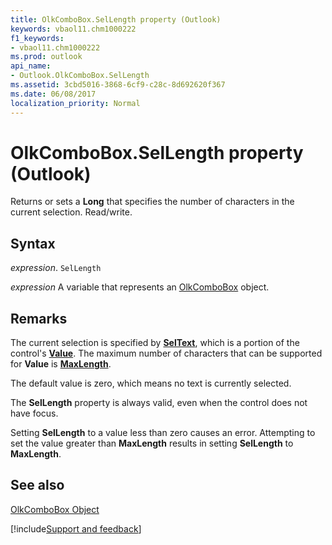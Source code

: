 ```yaml
---
title: OlkComboBox.SelLength property (Outlook)
keywords: vbaol11.chm1000222
f1_keywords:
- vbaol11.chm1000222
ms.prod: outlook
api_name:
- Outlook.OlkComboBox.SelLength
ms.assetid: 3cbd5016-3868-6cf9-c28c-8d692620f367
ms.date: 06/08/2017
localization_priority: Normal
---
```



# OlkComboBox.SelLength property (Outlook)

Returns or sets a  **Long** that specifies the number of characters in the current selection. Read/write.


## Syntax

_expression_. `SelLength`

_expression_ A variable that represents an [OlkComboBox](Outlook.OlkComboBox.md) object.


## Remarks

The current selection is specified by  **[SelText](Outlook.OlkComboBox.SelText.md)**, which is a portion of the control's **[Value](Outlook.OlkComboBox.Value.md)**. The maximum number of characters that can be supported for **Value** is **[MaxLength](Outlook.OlkComboBox.MaxLength.md)**.

The default value is zero, which means no text is currently selected.

The  **SelLength** property is always valid, even when the control does not have focus.

Setting  **SelLength** to a value less than zero causes an error. Attempting to set the value greater than **MaxLength** results in setting **SelLength** to **MaxLength**.


## See also


[OlkComboBox Object](Outlook.OlkComboBox.md)

[!include[Support and feedback](~/includes/feedback-boilerplate.md)]